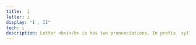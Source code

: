 ```yaml
---
title:  i
letter: i 
display: "I , II" 
tech: i
description: Letter <b>i</b> is has two pronunciations. In prefix  syllables preceding an <b>n</b>, short <b>i</b> may be pronounced as in English 'sit'. Otherwise short <b>i</b> is pronounced as the <b>ee</b> of English 'see'. Short <b>i</b> is always pronounced as in English 'see' when it occurs before glottal stop (apostrophe) or <b>h</b>. Long <b>ii</b> is always pronounced as in English  'see' regardless of where it occurs. In addition, letter <b>ii</b> has a longer duration than <b>i</b>.
---
```



